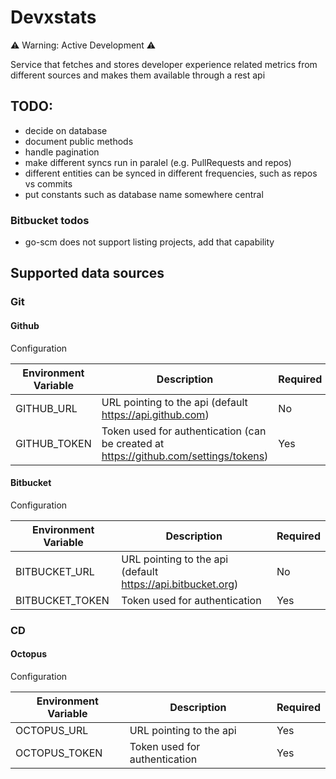 # Devxstats
⚠️ Warning: Active Development ⚠️
 
Service that fetches and stores developer experience related metrics from different sources and makes them available through a rest api

## TODO:
- decide on database
- document public methods
- handle pagination
- make different syncs run in paralel (e.g. PullRequests and repos)
- different entities can be synced in different frequencies, such as repos vs commits
- put constants such as database name somewhere central

### Bitbucket todos
- go-scm does not support listing projects, add that capability

## Supported data sources

### Git

#### Github
Configuration

| Environment Variable | Description                                                                          | Required |
| -------------------- | ------------------------------------------------------------------------------------ | -------- |
| GITHUB_URL           | URL pointing to the api (default https://api.github.com)                             | No       |
| GITHUB_TOKEN         | Token used for authentication (can be created at https://github.com/settings/tokens) | Yes      |

#### Bitbucket
Configuration

| Environment Variable | Description                                                 | Required |
| -------------------- | ----------------------------------------------------------- | -------- |
| BITBUCKET_URL        | URL pointing to the api (default https://api.bitbucket.org) | No       |
| BITBUCKET_TOKEN      | Token used for authentication                               | Yes      |

### CD

#### Octopus
Configuration

| Environment Variable | Description                   | Required |
| -------------------- | ----------------------------- | -------- |
| OCTOPUS_URL          | URL pointing to the api       | Yes      |
| OCTOPUS_TOKEN        | Token used for authentication | Yes      |